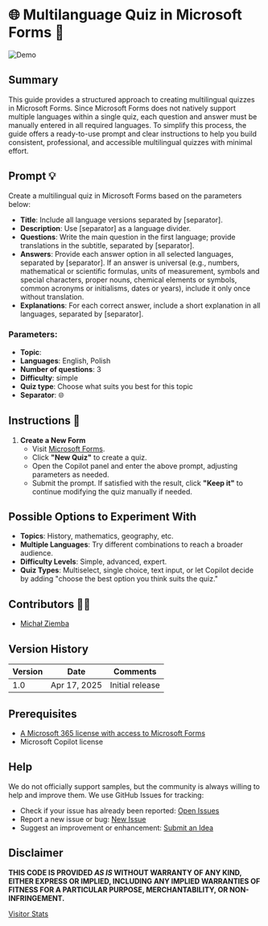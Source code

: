 # 🌐 Multilanguage Quiz in Microsoft Forms 📝

![Demo](./assets/Demo_Copilot_Forms_Quiz_Multilingual.gif)

## Summary

This guide provides a structured approach to creating multilingual quizzes in Microsoft Forms. Since Microsoft Forms does not natively support multiple languages within a single quiz, each question and answer must be manually entered in all required languages. To simplify this process, the guide offers a ready-to-use prompt and clear instructions to help you build consistent, professional, and accessible multilingual quizzes with minimal effort.

## Prompt 💡

Create a multilingual quiz in Microsoft Forms based on the parameters below:

- **Title**: Include all language versions separated by [separator].  
- **Description**: Use [separator] as a language divider.  
- **Questions**: Write the main question in the first language; provide translations in the subtitle, separated by [separator].  
- **Answers**: Provide each answer option in all selected languages, separated by [separator]. If an answer is universal (e.g., numbers, mathematical or scientific formulas, units of measurement, symbols and special characters, proper nouns, chemical elements or symbols, common acronyms or initialisms, dates or years), include it only once without translation.  
- **Explanations**: For each correct answer, include a short explanation in all languages, separated by [separator].

### Parameters:

- **Topic**:  
- **Languages**: English, Polish  
- **Number of questions**: 3  
- **Difficulty**: simple  
- **Quiz type**: Choose what suits you best for this topic  
- **Separator**: 🌐  

## Instructions 📝

1. **Create a New Form**  
   - Visit [Microsoft Forms](https://forms.office.com/).  
   - Click **"New Quiz"** to create a quiz.  
   - Open the Copilot panel and enter the above prompt, adjusting parameters as needed.  
   - Submit the prompt. If satisfied with the result, click **"Keep it"** to continue modifying the quiz manually if needed.

## Possible Options to Experiment With

- **Topics**: History, mathematics, geography, etc.  
- **Multiple Languages**: Try different combinations to reach a broader audience.  
- **Difficulty Levels**: Simple, advanced, expert.  
- **Quiz Types**: Multiselect, single choice, text input, or let Copilot decide by adding "choose the best option you think suits the quiz."

## Contributors 👨‍💻

- [Michał Ziemba](https://github.com/Michal-Ziemba)

## Version History

| Version | Date        | Comments       |
|---------|-------------|----------------|
| 1.0     | Apr 17, 2025 | Initial release |

## Prerequisites

- [A Microsoft 365 license with access to Microsoft Forms](https://learn.microsoft.com/en-us/office365/servicedescriptions/microsoft-forms-service-description)  
- Microsoft Copilot license  

## Help

We do not officially support samples, but the community is always willing to help and improve them. We use GitHub Issues for tracking:

- Check if your issue has already been reported: [Open Issues](https://github.com/pnp/copilot-prompts/issues?q=label%3A%22sample%3A%20YOUR-SAMPLE-NAME%22)  
- Report a new issue or bug: [New Issue](https://github.com/pnp/copilot-prompts/issues/new)  
- Suggest an improvement or enhancement: [Submit an Idea](https://github.com/pnp/copilot-prompts/issues/new)

## Disclaimer

**THIS CODE IS PROVIDED *AS IS* WITHOUT WARRANTY OF ANY KIND, EITHER EXPRESS OR IMPLIED, INCLUDING ANY IMPLIED WARRANTIES OF FITNESS FOR A PARTICULAR PURPOSE, MERCHANTABILITY, OR NON-INFRINGEMENT.**

[Visitor Stats](https://m365-visitor-stats.azurewebsites.net/SamplesGallery/copilotprompts-m365-multilanguage-quiz)
